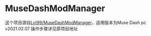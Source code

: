 # MuseDashModManager

这个项目源自[Lyt99/MuseDashModManager](https://github.com/Lyt99/MuseDashModManager)，适用版本为Muse Dash pc v2021.02.07
操作步骤详见原项目地址
